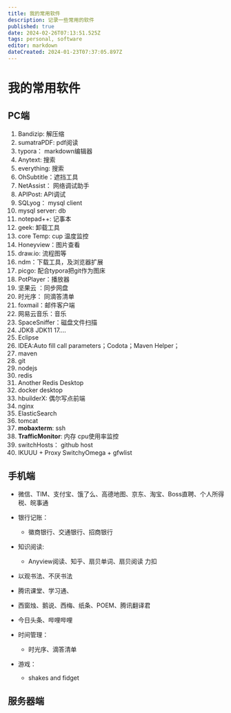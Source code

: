 ```yaml
---
title: 我的常用软件
description: 记录一些常用的软件
published: true
date: 2024-02-26T07:13:51.525Z
tags: personal, software
editor: markdown
dateCreated: 2024-01-23T07:37:05.897Z
---
```


# 我的常用软件

## PC端

01. Bandizip: 解压缩
02. sumatraPDF:  pdf阅读
03. typora：  markdown编辑器
04. Anytext: 搜索
05. everything: 搜索
06. OhSubtitle：遮挡工具
07. NetAssist： 网络调试助手
08. APIPost:   API调试
09. SQLyog： mysql client
10. mysql server:  db
11. notepad++: 记事本
12. geek: 卸载工具
13. core Temp:  cup 温度监控
14. Honeyview：图片查看
15. draw.io:  流程图等
16. ndm：下载工具，及浏览器扩展
17. picgo: 配合typora把git作为图床
18. PotPlayer：播放器
19. 坚果云 ：同步网盘
20. 时光序： 同滴答清单
21. foxmail：邮件客户端
22. 网易云音乐：音乐
23. SpaceSniffer：磁盘文件扫描
24. JDK8 JDK11  17....
25. Eclipse
26. IDEA:Auto fill call parameters；Codota；Maven Helper；
27. maven
28. git
29. nodejs
30. redis
31. Another Redis Desktop
32. docker desktop
33. hbuilderX: 偶尔写点前端
34. nginx
35. ElasticSearch
36. tomcat
37. **mobaxterm**:  ssh
38. **TrafficMonitor**: 内存 cpu使用率监控
39. switchHosts： github  host
40. IKUUU  +  Proxy SwitchyOmega  + gfwlist




## 手机端

- 微信、TIM、支付宝、饿了么、高德地图、京东、淘宝、Boss直聘、个人所得税、皖事通
- 银行记账：
  - 徽商银行、交通银行、招商银行

- 知识阅读:
  - Anyview阅读、知乎、扇贝单词、扇贝阅读
力扣
- 以观书法、不厌书法
- 腾讯课堂、学习通、
- 西窗烛、鹅说、西梅、纸条、POEM、腾讯翻译君
- 今日头条、哔哩哔哩
- 时间管理：
  - 时光序、滴答清单
- 游戏：
  - shakes and fidget
 


## 服务器端